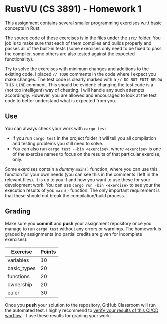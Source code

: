 # RustVU (CS 3891) - Homework 1

This assignment contains several smaller programming exercises w.r.t basic concepts in Rust.

The source code of these exercises is in the files under the `src/` folder. You job is to make sure that each of them compiles and builds properly and passes all of the built-in tests (some exercises only need to be fixed to pass the compiler, some others are also tested against the expected functionality).

Try to solve the exercises with minimum changes and additions to the existing code. I placed `// TODO` comments in the code where I expect you make changes. The test code is clearly marked with a `// DO NOT EDIT BELOW THIS LINE` comment. This should be evident: changing the test code is a (not too intelligent) way of cheating. I will handle any such attempts accordingly. However, you are allowed and encouraged to look at the test code to better understand what is expected from you.

## Use

You can always check your work with `cargo test`.

- If you run `cargo test` in the project folder it will tell you all compilation and testing problems you still need to solve.
- You can also run `cargo test --bin <exercise>`, where `<exercise>` is one of the exercise names to focus on the results of that particular exercise, only.

Some exercises contain a _dummy_ `main()` function, where you can use this function for your own needs (you can see this in the comments I left in the relevant files). It is up to you if and how you want to use these for your development work. You can use `cargo run -bin <exercise>` to see your the execution results of you `main()` function. The only important requirement is that these should not break the compilation/build process.

## Grading

Make sure you __commit__ and __push__ your assignment repository once you manage to run `cargo test` without any errors or warnings.
The homework is graded by assignments (no partial credits are given for incomplete exercises):

|Exercise   | Points|
|-----------|-------|
|variables  |    10 |
|basic_types|    20 |
|functions  |    20 |
|ownership  |    20 |
|euler      |    30 |

Once you __push__ your solution to the repository, GitHub Classroom will run the automated test. I highly recommend to [verify your results of this CI/CD worflow](https://docs.github.com/en/education/manage-coursework-with-github-classroom/learn-with-github-classroom/view-autograding-results) - I use these results for grading your work.